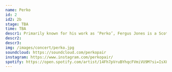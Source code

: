 ```yaml
---
name: Perko
id: 2
id2: 2b
stage: TBA
time: TBA
descr1: Primarily known for his work as ‘Perko’, Fergus Jones is a Scottish Producer and DJ living and working in Copenhagen. He first appeared on Glasgow based label Numbers in 2018 with his debut ‘NV Auto’, which was followed up in 2020 by his second release ‘The City Rings.’ 2020 also saw him release his album ‘Galerie’ on Copenhagen based label Posh Isolation. Known for his textural productions and off-kilter remixes that draw as much from sound art as they do from modern club music; his sound is characterised by layers of subtly shifting chords, blown out drum machines, space echo and field recordings. As a monthly host on Rinse France, his selections and guest mix curation further push his singular brand of experimental electronic music.
descr2:
descr3:
img: /images/concert/perko.jpg
soundcloud: https://soundcloud.com/perkopair
instagram: https://www.instagram.com/perkopair/
spotify: https://open.spotify.com/artist/14Fh7pVruBYhqcFVmiVU9M?si=IsX87qVkR4mO1sZ5Ory9YA
---
```

